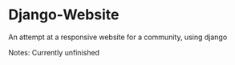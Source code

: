 # Django-Website

An attempt at a responsive website for a community, using django 

Notes:
Currently unfinished
